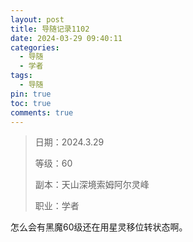 ```yaml
---
layout: post
title: 导随记录1102
date: 2024-03-29 09:40:11
categories:
  - 导随
  - 学者
tags:
  - 导随
pin: true
toc: true
comments: true
---
```

> 日期：2024.3.29
>
> 等级：60
>
> 副本：天山深境索姆阿尔灵峰
>
> 职业：学者

怎么会有黑魔60级还在用星灵移位转状态啊。